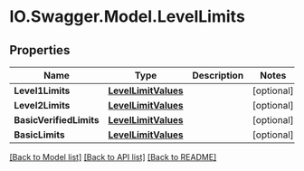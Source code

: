 # IO.Swagger.Model.LevelLimits
## Properties

Name | Type | Description | Notes
------------ | ------------- | ------------- | -------------
**Level1Limits** | [**LevelLimitValues**](LevelLimitValues.md) |  | [optional] 
**Level2Limits** | [**LevelLimitValues**](LevelLimitValues.md) |  | [optional] 
**BasicVerifiedLimits** | [**LevelLimitValues**](LevelLimitValues.md) |  | [optional] 
**BasicLimits** | [**LevelLimitValues**](LevelLimitValues.md) |  | [optional] 

[[Back to Model list]](../README.md#documentation-for-models) [[Back to API list]](../README.md#documentation-for-api-endpoints) [[Back to README]](../README.md)

